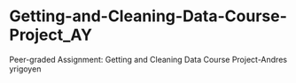 # Getting-and-Cleaning-Data-Course-Project_AY
Peer-graded Assignment: Getting and Cleaning Data Course Project-Andres yrigoyen
